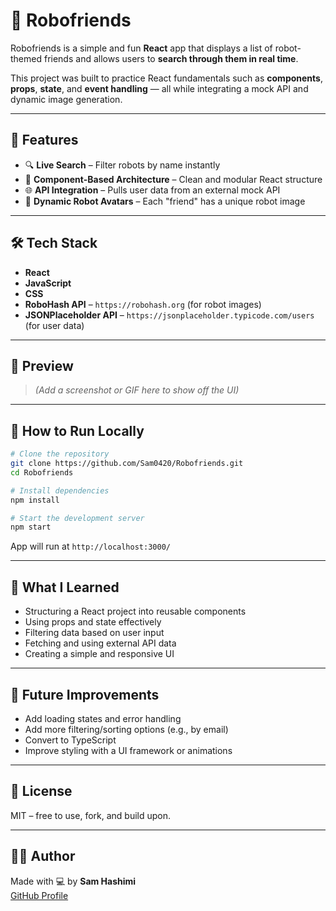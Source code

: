 # 🤖 Robofriends

Robofriends is a simple and fun **React** app that displays a list of robot-themed friends and allows users to **search through them in real time**.

This project was built to practice React fundamentals such as **components**, **props**, **state**, and **event handling** — all while integrating a mock API and dynamic image generation.

---

## 🚀 Features

- 🔍 **Live Search** – Filter robots by name instantly
- 🧩 **Component-Based Architecture** – Clean and modular React structure
- 🌐 **API Integration** – Pulls user data from an external mock API
- 🤖 **Dynamic Robot Avatars** – Each "friend" has a unique robot image

---

## 🛠️ Tech Stack

- **React**
- **JavaScript**
- **CSS**
- **RoboHash API** – `https://robohash.org` (for robot images)
- **JSONPlaceholder API** – `https://jsonplaceholder.typicode.com/users` (for user data)

---

## 📸 Preview

> *(Add a screenshot or GIF here to show off the UI)*

---

## 📁 How to Run Locally

```bash
# Clone the repository
git clone https://github.com/Sam0420/Robofriends.git
cd Robofriends

# Install dependencies
npm install

# Start the development server
npm start
```

App will run at `http://localhost:3000/`

---

## 🧠 What I Learned

- Structuring a React project into reusable components
- Using props and state effectively
- Filtering data based on user input
- Fetching and using external API data
- Creating a simple and responsive UI

---

## 🔮 Future Improvements

- Add loading states and error handling
- Add more filtering/sorting options (e.g., by email)
- Convert to TypeScript
- Improve styling with a UI framework or animations

---

## 📄 License

MIT – free to use, fork, and build upon.

---

## 🙋‍♂️ Author

Made with 💻 by **Sam Hashimi**  
[GitHub Profile](https://github.com/Sam0420)
